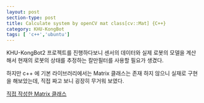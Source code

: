 ```yaml
---
layout: post
section-type: post
title: Calculate system by openCV mat class[cv::Mat] {C++}
category: KHU-KongBot
tags: [ 'c++','ubuntu']
---
```


KHU-KongBot2 프로젝트를 진행하다보니 센서의 데이터와 실제 로봇의 모델을 계산해서 현재의 로봇의 상태를 추정하는 칼만필터를 사용할 필요가 생겼다.

하지만 c++ 에 기본 라이브러리에서는 Matrix 클래스는 존재 하지 않으니 실재로 구현을 해보았는데, 직접 짜고 보니 굉장히 무거워 보였다.

[직접 작성한 Matrix 클래스](https://github.com/SnovvyOwl/SampleCode/blob/master/Matrix.h)
